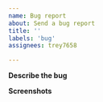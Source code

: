 ```yaml
---
name: Bug report
about: Send a bug report
title: ''
labels: 'bug'
assignees: trey7658

---
```


**Describe the bug**
<!-- A clear and concise description of what the bug is. -->

**Screenshots**
<!-- If you can, add screenshots to help explain your problem. -->
